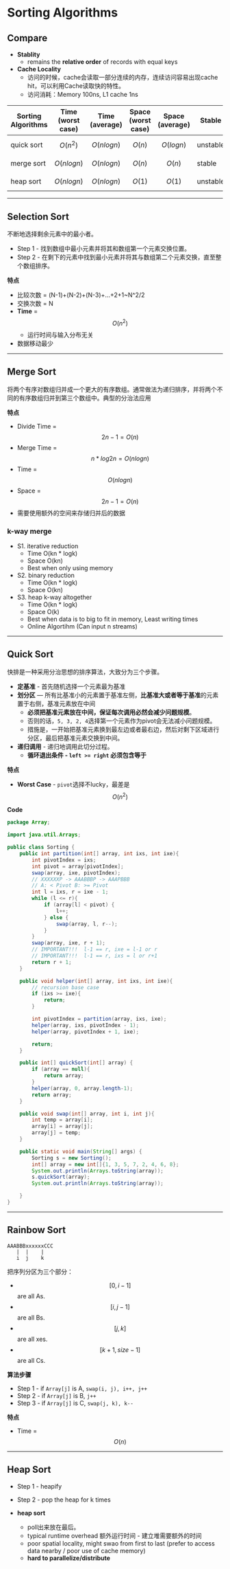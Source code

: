 <extoc></extoc>

# Sorting Algorithms

## Compare

- **Stablity**
    - remains the **relative order** of records with equal keys
- **Cache Locality**
    - 访问的时候，cache会读取一部分连续的内存，连续访问容易出现cache hit，可以利用Cache读取快的特性。
    - 访问消耗：Memory 100ns, L1 cache 1ns

Sorting Algorithms | Time (worst case) | Time (average) | Space (worst case) | Space (average)| Stable | Locality
----|----|----|----|----|----|----
quick sort | $$O(n^2)$$   | $$O(nlogn)$$ | $$O(n)$$ | $$O(logn)$$ | unstable | good
merge sort | $$O(nlogn)$$ | $$O(nlogn)$$ | $$O(n)$$ | $$O(n)$$    | stable   | unknown
heap sort  | $$O(nlogn)$$ | $$O(nlogn)$$ | $$O(1)$$ | $$O(1)$$    | unstable | bad

-----
## Selection Sort

不断地选择剩余元素中的最小者。

- Step 1 - 找到数组中最小元素并将其和数组第一个元素交换位置。
- Step 2 - 在剩下的元素中找到最小元素并将其与数组第二个元素交换，直至整个数组排序。

__特点__

- 比较次数 = (N-1)+(N-2)+(N-3)+...+2+1~N^2/2
- 交换次数 = N
- **Time** = $$O(n^2)$$
    - 运行时间与输入分布无关
- 数据移动最少

-----
## Merge Sort
将两个有序对数组归并成一个更大的有序数组。通常做法为递归排序，并将两个不同的有序数组归并到第三个数组中。典型的分治法应用

__特点__

- Divide Time = $$2n-1 = O(n)$$
- Merge Time = $$n * log2n = O(nlogn)$$
- Time = $$O(nlogn)$$
- Space = $$2n-1 = O(n)$$
- 需要使用额外的空间来存储归并后的数据

### k-way merge

- S1. iterative reduction
    - Time O(kn * logk)
    - Space O(kn)
    - Best when only using memory
- S2. binary reduction
    - Time O(kn * logk)
    - Space O(kn)
- S3. heap k-way altogether
    - Time O(kn * logk)
    - Space O(k)
    - Best when data is to big to fit in memory, Least writing times
    - Online Algortihm (Can input n streams)

-----
## Quick Sort
快排是一种采用分治思想的排序算法，大致分为三个步骤。

- **定基准** - 首先随机选择一个元素最为基准
- **划分区** — 所有比基准小的元素置于基准左侧，**比基准大或者等于基准**的元素置于右侧，基准元素放在中间
    - **必须把基准元素放在中间，保证每次调用必然会减少问题规模**。
    - 否则的话，`5, 3, 2, 4`选择第一个元素作为pivot会无法减小问题规模。
    - 措施是，一开始把基准元素换到最左边或者最右边，然后对剩下区域进行分区，最后把基准元素交换到中间。
- **递归调用** - 递归地调用此切分过程。
    - **循环退出条件 - `left >= right` 必须包含等于**

__特点__

- **Worst Case** - `pivot`选择不lucky，最差是$$O(n^2)$$

__Code__

```java
package Array;

import java.util.Arrays;

public class Sorting {
    public int partition(int[] array, int ixs, int ixe){
        int pivotIndex = ixs;
        int pivot = array[pivotIndex];
        swap(array, ixe, pivotIndex);
        // XXXXXXP -> AAABBBP -> AAAPBBB
        // A: < Pivot B: >= Pivot
        int l = ixs, r = ixe - 1;
        while (l <= r){
            if (array[l] < pivot) {
                l++;
            } else {
                swap(array, l, r--);
            }
        }
        swap(array, ixe, r + 1);
        // IMPORTANT!!!  l-1 == r, ixe = l-1 or r
        // IMPORTANT!!!  l-1 == r, ixs = l or r+1
        return r + 1;
    }

    public void helper(int[] array, int ixs, int ixe){
        // recursion base case
        if (ixs >= ixe){
            return;
        }

        int pivotIndex = partition(array, ixs, ixe);
        helper(array, ixs, pivotIndex - 1);
        helper(array, pivotIndex + 1, ixe);

        return;
    }

    public int[] quickSort(int[] array) {
        if (array == null){
            return array;
        }
        helper(array, 0, array.length-1);
        return array;
    }

    public void swap(int[] array, int i, int j){
        int temp = array[i];
        array[i] = array[j];
        array[j] = temp;
    }

    public static void main(String[] args) {
        Sorting s = new Sorting();
        int[] array = new int[]{1, 3, 5, 7, 2, 4, 6, 8};
        System.out.println(Arrays.toString(array));
        s.quickSort(array);
        System.out.println(Arrays.toString(array));

    }
}

```

-----
## Rainbow Sort

```
AAABBBxxxxxxCCC
   |  |    |   
   i  j    k
```
把序列分区为三个部分：

- $$[0, i-1]$$ are all As.
- $$[i, j-1]$$ are all Bs.
- $$[j, k]$$ are all xes.
- $$[k+1, size-1]$$ are all Cs.

__算法步骤__

- Step 1 - if `Array[j]` is A, `swap(i, j), i++, j++`
- Step 2 - if `Array[j]` is B, `j++`
- Step 3 - if `Array[j]` is C, `swap(j, k), k--`

__特点__

- Time = $$O(n)$$


-----
## Heap Sort

- Step 1 - heapify
- Step 2 - pop the heap for k times

- **heap sort**
    - poll出来放在最后。
    - typical runtime overhead 额外运行时间 - 建立堆需要额外的时间
    - poor spatial locality, might swao from first to last (prefer to access data nearby / poor use of cache memory)
    - **hard to parallelize/distribute**
